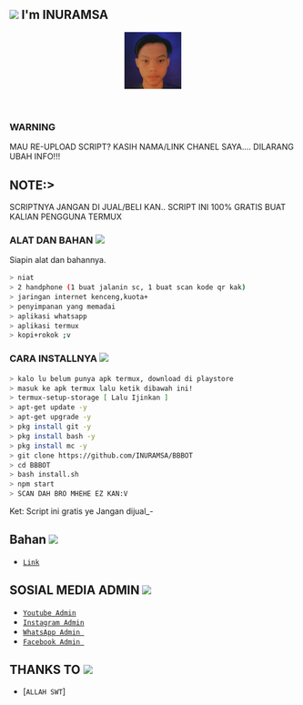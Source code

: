 ## <img src="https://github.com/TheDudeThatCode/TheDudeThatCode/blob/master/Assets/Hi.gif" width="29px"> I'm INURAMSA
<p align="center">
<p align='center'><img src="https://github.com/INURAMSA/INURAMSA/blob/9d21fc1eeb5ad1e959c3d880bb29c1dd8a267fd1/gambar/IMG_20210212_160947_184.jpg" width="100px">
</p>
<br>

### WARNING
MAU RE-UPLOAD SCRIPT? KASIH NAMA/LINK CHANEL SAYA.... DILARANG UBAH INFO!!!

## NOTE:> 
SCRIPTNYA JANGAN DI JUAL/BELI KAN.. SCRIPT INI 100% GRATIS BUAT KALIAN PENGGUNA TERMUX
</div>

### ALAT DAN BAHAN <img src="https://github.com/TheDudeThatCode/TheDudeThatCode/blob/master/Assets/Mario_Hello_Big.gif" width="29px">
Siapin alat dan bahannya.
```bash
> niat
> 2 handphone (1 buat jalanin sc, 1 buat scan kode qr kak)
> jaringan internet kenceng,kuota+
> penyimpanan yang memadai
> aplikasi whatsapp
> aplikasi termux
> kopi+rokok ;v
```

### CARA INSTALLNYA  <img src="https://github.com/TheDudeThatCode/TheDudeThatCode/blob/master/Assets/hmm.gif" width="29px">
```bash
> kalo lu belum punya apk termux, download di playstore
> masuk ke apk termux lalu ketik dibawah ini!
> termux-setup-storage [ Lalu Ijinkan ]
> apt-get update -y
> apt-get upgrade -y
> pkg install git -y
> pkg install bash -y
> pkg install mc -y
> git clone https://github.com/INURAMSA/BBBOT
> cd BBBOT
> bash install.sh
> npm start
> SCAN DAH BRO MHEHE EZ KAN:V
```


Ket: Script ini gratis ye Jangan dijual_-

## Bahan <img src="https://github.com/TheDudeThatCode/TheDudeThatCode/blob/master/Assets/coin.gif" width="29px">
* [`Link`](xnxx.com)


## SOSIAL MEDIA ADMIN <img src="https://github.com/TheDudeThatCode/TheDudeThatCode/blob/master/Assets/powerup.gif" width="29px">

* [`Youtube Admin`](https://youtube.com/channel/UCo-X2L6tomlBHAnM90EcT7w)
* [`Instagram Admin`](https://instagram.com/inuramsa)
* [`WhatsApp Admin `](https://wa.me/+6283806256473)
* [`Facebook Admin `](https://m.facebook.com/nuramsa.4)
## THANKS TO <img src="https://github.com/TheDudeThatCode/TheDudeThatCode/blob/master/Assets/Handshake.gif" width="60px">

* [`ALLAH SWT`]

